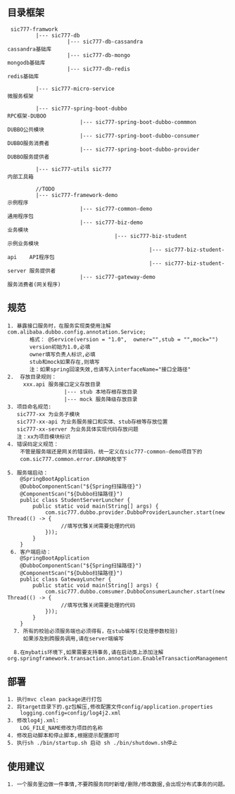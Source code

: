 ## 目录框架

     sic777-framwork
             |--- sic777-db
                       |--- sic777-db-cassandra                                 cassandra基础库
                       |--- sic777-db-mongo                                     mongodb基础库
                       |--- sic777-db-redis                                     redis基础库
                       
             |--- sic777-micro-service                                          微服务框架
             
             |--- sic777-spring-boot-dubbo                                      RPC框架-DUBOO
                           |--- sic777-spring-boot-dubbo-commmon                DUBBO公共模块
                           |--- sic777-spring-boot-dubbo-consumer               DUBBO服务消费者
                           |--- sic777-spring-boot-dubbo-provider               DUBBO服务提供者
                           
             |--- sic777-utils sic777                                           内部工具箱
             
             //TODO
             |--- sic777-framework-demo                                         示例程序
                           |--- sic777-common-demo                              通用程序包
                           |--- sic777-biz-demo                                 业务模块
                                      |--- sic777-biz-student                   示例业务模块
                                                 |--- sic777-biz-student-api    API程序包
                                                 |--- sic777-biz-student-server 服务提供者
                           |--- sic777-gateway-demo                             服务消费者(网关程序)
         
    
## 规范
    1. 暴露接口服务时，在服务实现类使用注解com.alibaba.dubbo.config.annotation.Service;
           格式： @Service(version = "1.0",  owner="",stub = "",mock="")
           version初始为1.0,必填
           owner填写负责人标识,必填
           stub和mock如果存在,则填写
           注：如果spring回滚失效,也请写入interfaceName="接口全路径"
    2.  存放目录规则：
         xxx.api 服务接口定义存放目录
                      |--- stub 本地存根存放目录
                      |--- mock 服务降级存放目录
    3. 项目命名规范:
       sic777-xx 为业务子模块
       sic777-xx-api 为业务服务接口和实体、stub存根等存放位置
       sic777-xx-server 为业务具体实现代码存放问题
       注：xx为项目模块标识
    4. 错误码定义规范：
        不管是服务端还是网关的错误码，统一定义在sic777-common-demo项目下的
        com.sic777.common.error.ERROR枚举下   
          
    5. 服务端启动：
        @SpringBootApplication
        @DubboComponentScan("${Spring扫描路径}")
        @ComponentScan("${Dubbo扫描路径}")
        public class StudentServerLuncher {
            public static void main(String[] args) {
                com.sic777.dubbo.provider.DubboProviderLauncher.start(new Thread(() -> {
                     //填写优雅关闭需要处理的代码
                }));
            }
        }
     6. 客户端启动：
        @SpringBootApplication
        @DubboComponentScan("${Spring扫描路径}")
        @ComponentScan("${Dubbo扫描路径}")
        public class GatewayLuncher {
            public static void main(String[] args) {
                com.sic777.dubbo.comsumer.DubboConsumerLauncher.start(new Thread(() -> {
                     //填写优雅关闭需要处理的代码
                }));
            }
        }
      7. 所有的校验必须服务端也必须得有，在stub编写(仅处理参数校验)
         如果涉及到跨服务调用,请在server端编写
      
      8.在mybatis环境下,如果需要支持事务,请在启动类上添加注解org.springframework.transaction.annotation.EnableTransactionManagement
        
## 部署
    1. 执行mvc clean package进行打包
    2. 将target目录下的.gz包解压,修改配置文件config/application.properties
        logging.config=config/log4j2.xml
    3. 修改log4j.xml:
        LOG_FILE_NAME修改为项目的名称
    4. 修改启动脚本和停止脚本,根据提示配置即可
    5. 执行sh ./bin/startup.sh 启动 sh ./bin/shutdown.sh停止
        
        
## 使用建议

    1. 一个服务里边做一件事情,不要跨服务同时新增/删除/修改数据,会出现分布式事务的问题。
    